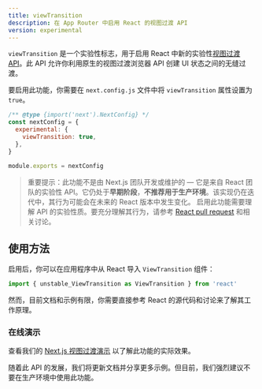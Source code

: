```yaml
---
title: viewTransition
description: 在 App Router 中启用 React 的视图过渡 API
version: experimental
---
```


`viewTransition` 是一个实验性标志，用于启用 React 中新的实验性[视图过渡 API](https://developer.mozilla.org/en-US/docs/Web/API/View_Transitions_API)。此 API 允许你利用原生的视图过渡浏览器 API 创建 UI 状态之间的无缝过渡。

要启用此功能，你需要在 `next.config.js` 文件中将 `viewTransition` 属性设置为 `true`。

```js
/** @type {import('next').NextConfig} */
const nextConfig = {
  experimental: {
    viewTransition: true,
  },
}

module.exports = nextConfig
```

> 重要提示：此功能不是由 Next.js 团队开发或维护的 — 它是来自 React 团队的实验性 API。它仍处于**早期阶段**，**不推荐用于生产环境**。该实现仍在迭代中，其行为可能会在未来的 React 版本中发生变化。
> 启用此功能需要理解 API 的实验性质。要充分理解其行为，请参考 [React pull request](https://github.com/facebook/react/pull/31975) 和相关讨论。

## 使用方法

启用后，你可以在应用程序中从 React 导入 `ViewTransition` 组件：

```jsx
import { unstable_ViewTransition as ViewTransition } from 'react'
```

然而，目前文档和示例有限，你需要直接参考 React 的源代码和讨论来了解其工作原理。

### 在线演示

查看我们的 [Next.js 视图过渡演示](https://view-transition-example.vercel.app) 以了解此功能的实际效果。

随着此 API 的发展，我们将更新文档并分享更多示例。但目前，我们强烈建议不要在生产环境中使用此功能。
